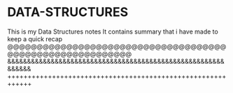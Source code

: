 # DATA-STRUCTURES
This is my Data Structures notes
It contains summary that i have made to keep a quick recap
@@@@@@@@@@@@@@@@@@@@@@@@@@@@@@@@@@@@@@@@@@@@@@@@@@@@@@@@@@
&&&&&&&&&&&&&&&&&&&&&&&&&&&&&&&&&&&&&&&&&&&&&&&&&&&&&&&&&&&&&
++++++++++++++++++++++++++++++++++++++++++++++++++++++++++++
